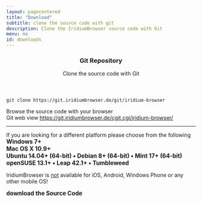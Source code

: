 ```yaml
---
layout: pagecentered
title: "Download"
subtitle: clone the source code with git
description: Clone the IridiumBrowser source code with Git
menu: no
id: downloads
---
```


<div class="icon dl fa-github"></div>
<header>
	<h3>Git Repository</h3>
	<p>Clone the source code with Git</p>
</header>

	git clone https://git.iridiumbrowser.de/git/iridium-browser

<p>Browse the source code with your browser<br/>
Git web view <a href="https://git.iridiumbrowser.de/cgit.cgi/iridium-browser/" target="_blank">https://git.iridiumbrowser.de/cgit.cgi/iridium-browser/</a></p>

<hr>

If you are looking for a different platform please choose from the following     
<span style="font-size:1.1em; font-weight:bold;">
<a href="windows.html" style="text-decoration:none;"><span class="fa fa-windows"></span> Windows 7+</a>    
<a href="mac_os.html" style="text-decoration:none;"><span class="fa fa-apple"></span> Mac OS X 10.9+</a>      
<a href="linux.html" style="text-decoration:none;"><span class="fl fl-ubuntu"></span> Ubuntu 14.04+ (64-bit) &#8226; <span class="fl fl-debian"></span> Debian 8+ (64-bit) &#8226; <span class="fl fl-linuxmint"></span> Mint 17+ (64-bit)</a>      
<a href="linux.html#suse" style="text-decoration:none;"><span class="fl fl-opensuse" style="font-size:1.25em;"></span> openSUSE 13.1+ &#8226; Leap 42.1+ &#8226; Tumbleweed</a>     
</span>
	 
<span class="fa fa-warning"></span> IridiumBrowser is <u>not</u> available for iOS, Android, Windows Phone or any other mobile OS!     	 

<span style="font-size:1.1em; font-weight:bold;">
<a href="source.html" style="text-decoration:none;"><span class="fa fa-code"></span> download the Source Code</a>      
</span>
